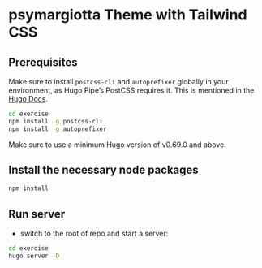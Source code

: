 # psymargiotta Theme with Tailwind CSS

## Prerequisites

Make sure to install `postcss-cli` and `autoprefixer` globally in your environment, as Hugo Pipe’s PostCSS requires it. This is mentioned in the [Hugo Docs](https://gohugo.io/hugo-pipes/postcss/).

```bash
cd exercise
npm install -g postcss-cli
npm install -g autoprefixer
```

Make sure to use a minimum Hugo version of v0.69.0 and above.


## Install the necessary node packages

```bash
npm install
```

## Run server

- switch to the root of repo and start a server:

```bash
cd exercise
hugo server -D
```
